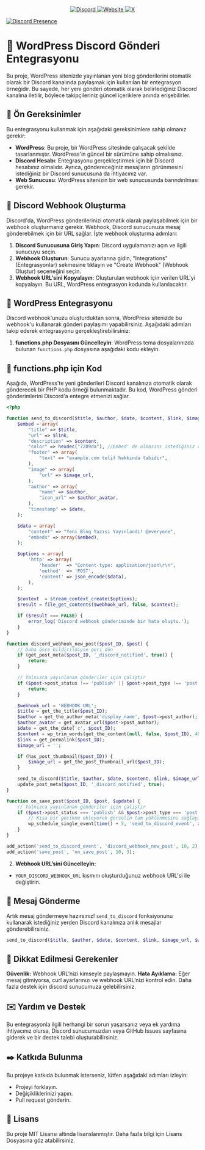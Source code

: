 <!-- Sosyal Medya Bağlantıları -->
<p align="center">
  <a href="https://discord.com/invite/eWcNKXmsgw" target="_blank">
    <img src="https://img.shields.io/badge/Discord-%2300b0ff?style=for-the-badge&logo=discord&logoColor=white" alt="Discord" />
  </a>
  <a href="https://emirhankaya.net" target="_blank">
    <img src="https://img.shields.io/badge/Website-%23000000?style=for-the-badge&logo=google-chrome&logoColor=white" alt="Website" />
  </a>
  <a href="https://x.com/EmirhanKaya_41" target="_blank">
    <img src="https://img.shields.io/badge/Twitter-%231DA1F2?style=for-the-badge&logo=twitter&logoColor=white" alt="X" />
  </a>
</p>

[![Discord Presence](https://lanyard.cnrad.dev/api/496393095282294796)](https://discord.com/users/496393095282294796)

# 🤖 WordPress Discord Gönderi Entegrasyonu

Bu proje, WordPress sitenizde yayınlanan yeni blog gönderilerini otomatik olarak bir Discord kanalında paylaşmak için kullanılan bir entegrasyon örneğidir. Bu sayede, her yeni gönderi otomatik olarak belirlediğiniz Discord kanalına iletilir, böylece takipçileriniz güncel içeriklere anında erişebilirler.


## 📜 Ön Gereksinimler

Bu entegrasyonu kullanmak için aşağıdaki gereksinimlere sahip olmanız gerekir:

- **WordPress**: Bu proje, bir WordPress sitesinde çalışacak şekilde tasarlanmıştır. WordPress'in güncel bir sürümüne sahip olmalısınız.
- **Discord Hesabı**: Entegrasyonu gerçekleştirmek için bir Discord hesabınız olmalıdır. Ayrıca, göndereceğiniz mesajların görünmesini istediğiniz bir Discord sunucusuna da ihtiyacınız var.
- **Web Sunucusu**: WordPress sitenizin bir web sunucusunda barındırılması gerekir.

## 📁 Discord Webhook Oluşturma

Discord'da, WordPress gönderilerinizi otomatik olarak paylaşabilmek için bir webhook oluşturmanız gerekir. Webhook, Discord sunucunuza mesaj gönderebilmek için bir URL sağlar. İşte webhook oluşturma adımları:

1. **Discord Sunucusuna Giriş Yapın**: Discord uygulamanızı açın ve ilgili sunucuyu seçin.
2. **Webhook Oluşturun**: Sunucu ayarlarına gidin, "Integrations" (Entegrasyonlar) sekmesine tıklayın ve "Create Webhook" (Webhook Oluştur) seçeneğini seçin.
3. **Webhook URL'sini Kopyalayın**: Oluşturulan webhook için verilen URL'yi kopyalayın. Bu URL, WordPress entegrasyon kodunda kullanılacaktır.

## 📕 WordPress Entegrasyonu

Discord webhook'unuzu oluşturduktan sonra, WordPress sitenizde bu webhook'u kullanarak gönderi paylaşımı yapabilirsiniz. Aşağıdaki adımları takip ederek entegrasyonu gerçekleştirebilirsiniz:

1. **functions.php Dosyasını Güncelleyin**: WordPress tema dosyalarınızda bulunan `functions.php` dosyasına aşağıdaki kodu ekleyin.

## 📗 functions.php için Kod

Aşağıda, WordPress'te yeni gönderileri Discord kanalınıza otomatik olarak gönderecek bir PHP kodu örneği bulunmaktadır. Bu kod, WordPress gönderi gönderimlerini Discord'a entegre etmenizi sağlar.

```php
<?php

function send_to_discord($title, $author, $date, $content, $link, $image_url, $webhook_url, $author_avatar) {
    $embed = array(
        "title" => $title,
        "url" => $link,
        "description" => $content,
        "color" => hexdec("7289da"), //Embed' de olmasını istediğiniz renk kodunuz
        "footer" => array(
            "text" => "example.com telif hakkında tabidir",
        ),
        "image" => array(
            "url" => $image_url,
        ),
        "author" => array(
            "name" => $author,
            "icon_url" => $author_avatar,
        ),
        "timestamp" => $date,
    );

    $data = array(
        "content" => "Yeni Blog Yazısı Yayınlandı! @everyone",
        "embeds" => array($embed),
    );

    $options = array(
        'http' => array(
            'header'  => "Content-type: application/json\r\n",
            'method'  => 'POST',
            'content' => json_encode($data),
        ),
    );

    $context  = stream_context_create($options);
    $result = file_get_contents($webhook_url, false, $context);

    if ($result === FALSE) {
        error_log('Discord webhook gönderiminde bir hata oluştu.');
    }
}

function discord_webhook_new_post($post_ID, $post) {
    // Daha önce bildirildiyse geri dön
    if (get_post_meta($post_ID, '_discord_notified', true)) {
        return;
    }

    // Yalnızca yayınlanan gönderiler için çalıştır
    if ($post->post_status !== 'publish' || $post->post_type !== 'post') {
        return;
    }

    $webhook_url = 'WEBHOOK_URL';
    $title = get_the_title($post_ID);
    $author = get_the_author_meta('display_name', $post->post_author);
    $author_avatar = get_avatar_url($post->post_author);
    $date = get_the_date('c', $post_ID);
    $content = wp_trim_words(get_the_content(null, false, $post_ID), 40, '...');
    $link = get_permalink($post_ID);
    $image_url = '';

    if (has_post_thumbnail($post_ID)) {
        $image_url = get_the_post_thumbnail_url($post_ID);
    }

    send_to_discord($title, $author, $date, $content, $link, $image_url, $webhook_url, $author_avatar);
    update_post_meta($post_ID, '_discord_notified', true);
}

function on_save_post($post_ID, $post, $update) {
    // Yalnızca yayınlanan gönderiler için çalıştır
    if ($post->post_status === 'publish' && $post->post_type === 'post') {
        // Kısa bir gecikme ekleyerek görselin tam yüklenmesini sağlayın
        wp_schedule_single_event(time() + 5, 'send_to_discord_event', array($post_ID, $post));
    }
}

add_action('send_to_discord_event', 'discord_webhook_new_post', 10, 2);
add_action('save_post', 'on_save_post', 10, 3);
```

2. **Webhook URL’sini Güncelleyin:**
- `YOUR_DISCORD_WEBHOOK_URL` kısmını oluşturduğunuz webhook URL'si ile değiştirin.

## 📕 Mesaj Gönderme
Artık mesaj göndermeye hazırsınız! `send_to_discord` fonksiyonunu kullanarak istediğiniz yerden Discord kanalınıza anlık mesajlar gönderebilirsiniz.

```php
send_to_discord($title, $author, $date, $content, $link, $image_url, $webhook_url, $author_avatar);
```

## 📕 Dikkat Edilmesi Gerekenler
**Güvenlik:** Webhook URL’nizi kimseyle paylaşmayın.
**Hata Ayıklama:** Eğer mesaj gitmiyorsa, curl ayarlarınızı ve webhook URL’nizi kontrol edin. Daha fazla destek için discord sunucumuza gelebilirsiniz.

## ✉️ Yardım ve Destek
Bu entegrasyonla ilgili herhangi bir sorun yaşarsanız veya ek yardıma ihtiyacınız olursa, Discord sunucumuzdan veya GitHub Issues sayfasına giderek ve bir destek talebi oluşturabilirsiniz.

## ✒️ Katkıda Bulunma
Bu projeye katkıda bulunmak isterseniz, lütfen aşağıdaki adımları izleyin:

- Projeyi forklayın.
- Değişikliklerinizi yapın.
- Pull request gönderin.

## 📑 Lisans
Bu proje MIT Lisansı altında lisanslanmıştır. Daha fazla bilgi için Lisans Dosyasına göz atabilirsiniz.
